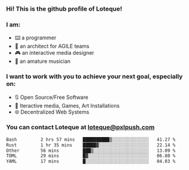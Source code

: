 ### Hi! This is the github profile of Loteque!
### I am: 
 - ⌨️ a programmer
 - 📐 an architect for AGILE teams
 - 🎮 an interactive media designer
 - 🎸 an amature musician

### I want to work with you to achieve your next goal, especially on:
  - 🔃 Open Source/Free Software
  - 🎯 Iteractive media, Games, Art Installations
  - 🌐 Decentralized Web Systems

### You can contact Loteque at [loteque@pxlpush.com](mailto:loteque@pxlpush.com)
<!--START_SECTION:waka-->

```txt
Bash         2 hrs 57 mins   ██████████▒░░░░░░░░░░░░░░   41.27 %
Rust         1 hr 35 mins    █████▓░░░░░░░░░░░░░░░░░░░   22.14 %
Other        56 mins         ███▒░░░░░░░░░░░░░░░░░░░░░   13.09 %
TOML         29 mins         █▓░░░░░░░░░░░░░░░░░░░░░░░   06.80 %
YAML         17 mins         █░░░░░░░░░░░░░░░░░░░░░░░░   04.03 %
```

<!--END_SECTION:waka-->
